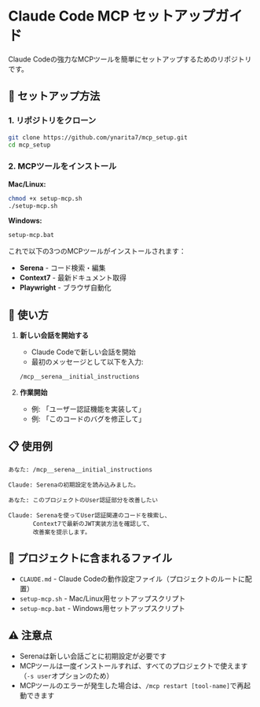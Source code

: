 # Claude Code MCP セットアップガイド

Claude Codeの強力なMCPツールを簡単にセットアップするためのリポジトリです。

## 🔧 セットアップ方法

### 1. リポジトリをクローン

```bash
git clone https://github.com/ynarita7/mcp_setup.git
cd mcp_setup
```

### 2. MCPツールをインストール

**Mac/Linux:**

```bash
chmod +x setup-mcp.sh
./setup-mcp.sh
```

**Windows:**

```bash
setup-mcp.bat
```

これで以下の3つのMCPツールがインストールされます：

- **Serena** - コード検索・編集
- **Context7** - 最新ドキュメント取得
- **Playwright** - ブラウザ自動化

## 🚀 使い方

1. **新しい会話を開始する**
   - Claude Codeで新しい会話を開始
   - 最初のメッセージとして以下を入力:

   ```
   /mcp__serena__initial_instructions
   ```

2. **作業開始**
   - 例: 「ユーザー認証機能を実装して」
   - 例: 「このコードのバグを修正して」

## 📋 使用例

```
あなた: /mcp__serena__initial_instructions

Claude: Serenaの初期設定を読み込みました。

あなた: このプロジェクトのUser認証部分を改善したい

Claude: Serenaを使ってUser認証関連のコードを検索し、
       Context7で最新のJWT実装方法を確認して、
       改善案を提示します。
```

## 📄 プロジェクトに含まれるファイル

- `CLAUDE.md` - Claude Codeの動作設定ファイル（プロジェクトのルートに配置）
- `setup-mcp.sh` - Mac/Linux用セットアップスクリプト
- `setup-mcp.bat` - Windows用セットアップスクリプト

## ⚠️ 注意点

- Serenaは新しい会話ごとに初期設定が必要です
- MCPツールは一度インストールすれば、すべてのプロジェクトで使えます（`-s user`オプションのため）
- MCPツールのエラーが発生した場合は、`/mcp restart [tool-name]`で再起動できます
